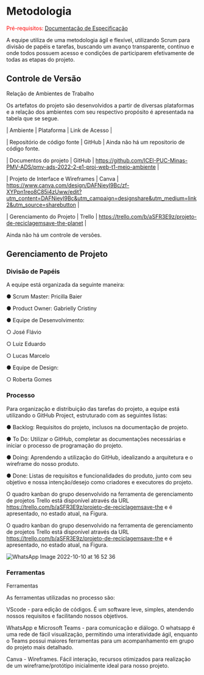 
# Metodologia

<span style="color:red">Pré-requisitos: <a href="2-Especificação do Projeto.md"> Documentação de Especificação</a></span>

A equipe utiliza de uma metodologia ágil e flexível, utilizando Scrum para divisão de papéis e tarefas, buscando um avanço transparente, contínuo e onde todos possuem acesso e condições de participarem efetivamente de todas as etapas do projeto.

## Controle de Versão

Relação de Ambientes de Trabalho

Os artefatos do projeto são desenvolvidos a partir de diversas plataformas e a relação dos ambientes com seu respectivo propósito é apresentada na tabela que se segue. 

| Ambiente | Plataforma | Link de Acesso |

| Repositório de código fonte | GitHub | Ainda não há um repositorio de código fonte.

| Documentos do projeto | GitHub | https://github.com/ICEI-PUC-Minas-PMV-ADS/pmv-ads-2022-2-e1-proj-web-t1-meio-ambiente |

| Projeto de Interface e  Wireframes | Canva | https://www.canva.com/design/DAFNieyI9Bc/zf-XYPpn1reo8C85i4zUww/edit?utm_content=DAFNieyI9Bc&utm_campaign=designshare&utm_medium=link2&utm_source=sharebutton |

| Gerenciamento do Projeto | Trello | https://trello.com/b/aSFR3E9z/projeto-de-reciclagemsave-the-planet |


Ainda não há um controle de versões.

## Gerenciamento de Projeto

### Divisão de Papéis

A equipe está organizada da seguinte maneira:

●     Scrum Master: Pricilla Baier

●     Product Owner: Gabrielly Cristiny

●     Equipe de Desenvolvimento:

○     José Flávio

○     Luiz Eduardo

○     Lucas Marcelo


●     Equipe de Design:

○     Roberta Gomes

### Processo

Para organização e distribuição das tarefas do projeto, a equipe está utilizando o GitHub Project, estruturado com as seguintes listas:
 
●  Backlog: Requisitos do projeto, inclusos na documentação de projeto.

●  To Do: Utilizar o GitHub, completar as documentações necessárias e iniciar o processo de programação do projeto.

●  	Doing: Aprendendo a utilização do GitHub, idealizando a arquitetura e o wireframe do nosso produto.

●   Done: Listas de requisitos e funcionalidades do produto, junto com seu objetivo e nossa intenção/desejo como criadores e executores do projeto.

O quadro kanban do grupo desenvolvido na ferramenta de gerenciamento de projetos Trello está disponível através da URL https://trello.com/b/aSFR3E9z/projeto-de-reciclagemsave-the e é apresentado, no estado atual, na Figura.

O quadro kanban do grupo desenvolvido na ferramenta de gerenciamento de projetos Trello está disponível através da URL https://trello.com/b/aSFR3E9z/projeto-de-reciclagemsave-the e é apresentado, no estado atual, na Figura.

![WhatsApp Image 2022-10-10 at 16 52 36](https://user-images.githubusercontent.com/114036574/194942429-7edad342-3247-4c33-b5b7-66b015cb640f.jpeg)


### Ferramentas

Ferramentas

As ferramentas utilizadas no processo são:

VScode - para edição de códigos. É um software leve, simples, atendendo nossos requisitos e facilitando nossos objetivos.

WhatsApp e Microsoft Teams - para comunicação e diálogo. O whatsapp é uma rede de fácil visualização, permitindo uma interatividade ágil, enquanto o Teams possui maiores ferramentas para um acompanhamento em grupo do projeto mais detalhado.

Canva - Wireframes. Fácil interação, recursos otimizados para realização de um wireframe/protótipo inicialmente ideal para nosso projeto.
